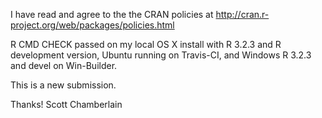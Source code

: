 I have read and agree to the the CRAN policies at
http://cran.r-project.org/web/packages/policies.html

R CMD CHECK passed on my local OS X install with R 3.2.3 and
R development version, Ubuntu running on Travis-CI, and Windows
R 3.2.3 and devel on Win-Builder.

This is a new submission.

Thanks!
Scott Chamberlain
